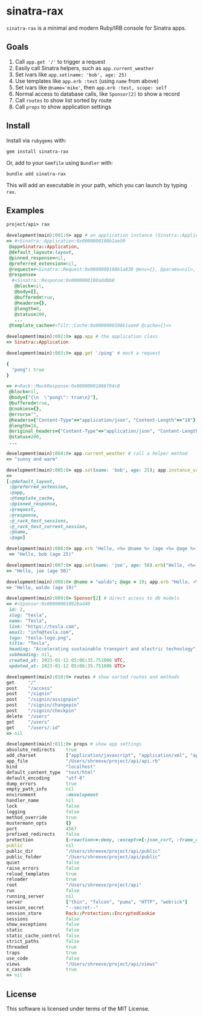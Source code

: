# sinatra-rax

`sinatra-rax` is a minimal and modern Ruby/IRB console for Sinatra apps.

## Goals

1. Call `app.get '/'` to trigger a request
2. Easily call Sinatra helpers, such as `app.current_weather`
3. Set ivars like `app.set(name: 'bob', age: 25)`
4. Use templates like `app.erb :test` (using `name` from above)
5. Set ivars like `@name='mike'`, then `app.erb :test, scope: self`
6. Normal access to database calls, like `Sponsor[2]` to show a record
7. Call `routes` to show list sorted by route
8. Call `props` to show application settings

## Install

Install via `rubygems` with:

```
gem install sinatra-rax
```

Or, add to your `Gemfile` using `Bundler` with:

```
bundle add sinatra-rax
```

This will add an executable in your path, which you can launch by typing `rax`.

## Examples

```ruby
project/api> rax

development(main):001:0> app # an application instance (Sinatra::Application.new!)
=> #<Sinatra::Application:0x0000000108b1ae50
 @app=Sinatra::Application,
 @default_layout=:layout,
 @pinned_response=nil,
 @preferred_extension=nil,
 @request=#<Sinatra::Request:0x0000000108b1a838 @env={}, @params=nil>,
 @response=
  #<Sinatra::Response:0x0000000108addbb8
   @block=nil,
   @body=[],
   @buffered=true,
   @headers={},
   @length=0,
   @status=200,
   ...
 @template_cache=#<Tilt::Cache:0x0000000108b1aae0 @cache={}>>

development(main):002:0> app.app # the application class
=> Sinatra::Application

development(main):003:0> app.get '/ping' # mock a request

{
  "pong": true
}

=> #<Rack::MockResponse:0x00000001088f94c8
 @block=nil,
 @body=["{\n  \"pong\": true\n}"],
 @buffered=true,
 @cookies={},
 @errors="",
 @headers={"Content-Type"=>"application/json", "Content-Length"=>"18"},
 @length=18,
 @original_headers={"Content-Type"=>"application/json", "Content-Length"=>"18"},
 @status=200,
 ...

development(main):004:0> app.current_weather # call a helper method
=> "sunny and warm"

development(main):005:0> app.set(name: 'bob', age: 25); app.instance_variables # set instance vars
=>
[:@default_layout,
 :@preferred_extension,
 :@app,
 :@template_cache,
 :@pinned_response,
 :@request,
 :@response,
 :@_rack_test_sessions,
 :@_rack_test_current_session,
 :@name,
 :@age]

development(main):006:0> app.erb "Hello, <%= @name %> (age <%= @age %>)" # render a template
 => "Hello, bob (age 25)"

development(main):007:0> app.set(name: 'joe', age: 50).erb("Hello, <%= @name %> (age <%= @age %>)") # one step
=> "Hello, joe (age 50)"

development(main):008:0> @name = "waldo"; @age = 19; app.erb "Hello, <%= @name %> (age <%= @age %>)", scope: self # scoping
=> "Hello, waldo (age 19)"

development(main):009:0> Sponsor[2] # direct access to db models
=> #<Sponsor:0x00000001092bad40
 id: 2,
 slug: "tesla",
 name: "Tesla",
 link: "https://tesla.com",
 email: "info@tesla.com",
 logo: "tesla-logo.png",
 title: "Tesla",
 heading: "Accelerating sustainable transport and electric technology",
 subheading: nil,
 created_at: 2023-01-12 05:06:35.751006 UTC,
 updated_at: 2023-01-12 05:06:35.751006 UTC>

development(main):010:0> routes # show sorted routes and methods
get     "/"
post    "/access"
post    "/signin"
post    "/signin/assignpin"
post    "/signin/changepin"
post    "/signin/checkpin"
delete  "/users"
get     "/users"
get     "/users/:id"
=> nil

development(main):011:0> props # show app settings
absolute_redirects    true
add_charset           ["application/javascript", "application/xml", "application/xhtml+xml", /^text\//]
app_file              "/Users/shreeve/project/api/api.rb"
bind                  "localhost"
default_content_type  "text/html"
default_encoding      "utf-8"
dump_errors           true
empty_path_info       nil
environment           :development
handler_name          nil
lock                  false
logging               false
method_override       true
mustermann_opts       {}
port                  4567
prefixed_redirects    false
protection            {:reaction=>:deny, :except=>[:json_csrf, :frame_options, :xss_header, :http_origin]}
public                nil
public_dir            "/Users/shreeve/project/api/public"
public_folder         "/Users/shreeve/project/api/public"
quiet                 false
raise_errors          false
reload_templates      true
reloader              true
root                  "/Users/shreeve/project/api"
run                   false
running_server        nil
server                ["thin", "falcon", "puma", "HTTP", "webrick"]
session_secret        "--secret--"
session_store         Rack::Protection::EncryptedCookie
sessions              false
show_exceptions       false
static                false
static_cache_control  false
strict_paths          false
threaded              true
traps                 true
use_code              false
views                 "/Users/shreeve/project/api/views"
x_cascade             true
=> nil
```

## License

This software is licensed under terms of the MIT License.
